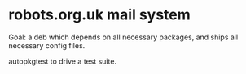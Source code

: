 robots.org.uk mail system
=========================

Goal: a deb which depends on all necessary packages, and ships all necessary
config files.

autopkgtest to drive a test suite.
